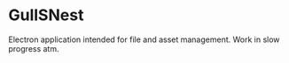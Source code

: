 # GullSNest

Electron application intended for file and asset management. 
Work in slow progress atm. 
